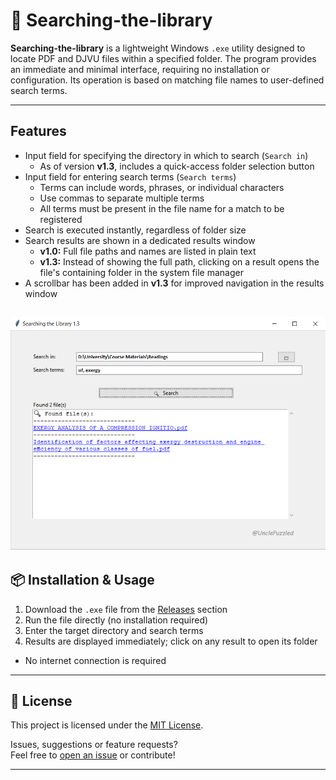 # 🔎 Searching-the-library

**Searching-the-library** is a lightweight Windows `.exe` utility designed to locate PDF and DJVU files within a specified folder. The program provides an immediate and minimal interface, requiring no installation or configuration. Its operation is based on matching file names to user-defined search terms.

---

## Features

- Input field for specifying the directory in which to search (`Search in`)
  - As of version **v1.3**, includes a quick-access folder selection button
- Input field for entering search terms (`Search terms`)
  - Terms can include words, phrases, or individual characters
  - Use commas to separate multiple terms
  - All terms must be present in the file name for a match to be registered
- Search is executed instantly, regardless of folder size
- Search results are shown in a dedicated results window
  - **v1.0:** Full file paths and names are listed in plain text
  - **v1.3:** Instead of showing the full path, clicking on a result opens the file's containing folder in the system file manager
- A scrollbar has been added in **v1.3** for improved navigation in the results window


![v1.3.0 interface](images/1.3.0.png)
---

## 📦 Installation & Usage

1. Download the `.exe` file from the [Releases](https://github.com/ivanpetrov/Searching-the-library/releases) section
2. Run the file directly (no installation required)
3. Enter the target directory and search terms
4. Results are displayed immediately; click on any result to open its folder

- No internet connection is required

---

## 📄 License

This project is licensed under the [MIT License](LICENSE).

Issues, suggestions or feature requests?  
Feel free to [open an issue](https://github.com/your-username/Searching-the-library/issues) or contribute!

---

